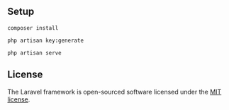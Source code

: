 ## Setup

```
composer install
```

```
php artisan key:generate
```

```
php artisan serve
```


## License

The Laravel framework is open-sourced software licensed under the [MIT license](https://opensource.org/licenses/MIT).
